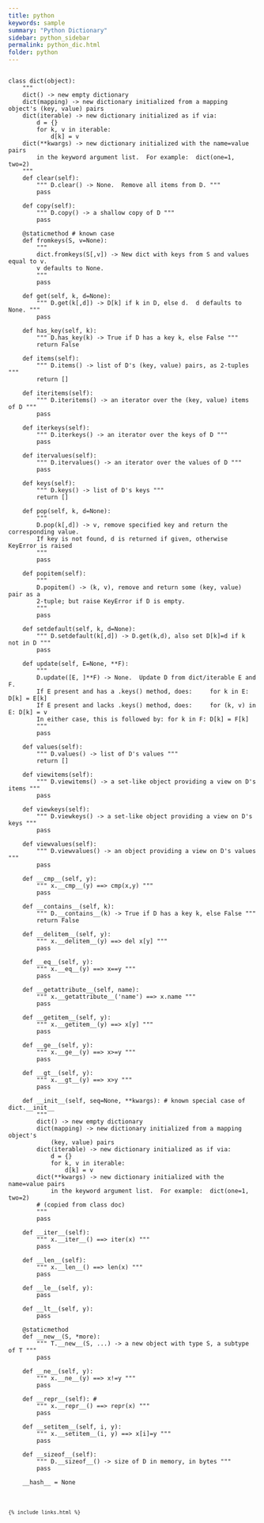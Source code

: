 ```yaml
---
title: python
keywords: sample
summary: "Python Dictionary"
sidebar: python_sidebar
permalink: python_dic.html
folder: python
---
```

<pre><code>
class dict(object):
    """
    dict() -> new empty dictionary
    dict(mapping) -> new dictionary initialized from a mapping object's (key, value) pairs
    dict(iterable) -> new dictionary initialized as if via:
        d = {}
        for k, v in iterable:
            d[k] = v
    dict(**kwargs) -> new dictionary initialized with the name=value pairs
        in the keyword argument list.  For example:  dict(one=1, two=2)
    """
    def clear(self): 
        """ D.clear() -> None.  Remove all items from D. """
        pass

    def copy(self): 
        """ D.copy() -> a shallow copy of D """
        pass

    @staticmethod # known case
    def fromkeys(S, v=None): 
        """
        dict.fromkeys(S[,v]) -> New dict with keys from S and values equal to v.
        v defaults to None.
        """
        pass

    def get(self, k, d=None): 
        """ D.get(k[,d]) -> D[k] if k in D, else d.  d defaults to None. """
        pass

    def has_key(self, k):
        """ D.has_key(k) -> True if D has a key k, else False """
        return False

    def items(self): 
        """ D.items() -> list of D's (key, value) pairs, as 2-tuples """
        return []

    def iteritems(self): 
        """ D.iteritems() -> an iterator over the (key, value) items of D """
        pass

    def iterkeys(self): 
        """ D.iterkeys() -> an iterator over the keys of D """
        pass

    def itervalues(self): 
        """ D.itervalues() -> an iterator over the values of D """
        pass

    def keys(self): 
        """ D.keys() -> list of D's keys """
        return []

    def pop(self, k, d=None):
        """
        D.pop(k[,d]) -> v, remove specified key and return the corresponding value.
        If key is not found, d is returned if given, otherwise KeyError is raised
        """
        pass

    def popitem(self): 
        """
        D.popitem() -> (k, v), remove and return some (key, value) pair as a
        2-tuple; but raise KeyError if D is empty.
        """
        pass

    def setdefault(self, k, d=None): 
        """ D.setdefault(k[,d]) -> D.get(k,d), also set D[k]=d if k not in D """
        pass

    def update(self, E=None, **F): 
        """
        D.update([E, ]**F) -> None.  Update D from dict/iterable E and F.
        If E present and has a .keys() method, does:     for k in E: D[k] = E[k]
        If E present and lacks .keys() method, does:     for (k, v) in E: D[k] = v
        In either case, this is followed by: for k in F: D[k] = F[k]
        """
        pass

    def values(self): 
        """ D.values() -> list of D's values """
        return []

    def viewitems(self): 
        """ D.viewitems() -> a set-like object providing a view on D's items """
        pass

    def viewkeys(self): 
        """ D.viewkeys() -> a set-like object providing a view on D's keys """
        pass

    def viewvalues(self): 
        """ D.viewvalues() -> an object providing a view on D's values """
        pass

    def __cmp__(self, y): 
        """ x.__cmp__(y) ==> cmp(x,y) """
        pass

    def __contains__(self, k): 
        """ D.__contains__(k) -> True if D has a key k, else False """
        return False

    def __delitem__(self, y): 
        """ x.__delitem__(y) ==> del x[y] """
        pass

    def __eq__(self, y): 
        """ x.__eq__(y) ==> x==y """
        pass

    def __getattribute__(self, name): 
        """ x.__getattribute__('name') ==> x.name """
        pass

    def __getitem__(self, y): 
        """ x.__getitem__(y) ==> x[y] """
        pass

    def __ge__(self, y):
        """ x.__ge__(y) ==> x>=y """
        pass

    def __gt__(self, y): 
        """ x.__gt__(y) ==> x>y """
        pass

    def __init__(self, seq=None, **kwargs): # known special case of dict.__init__
        """
        dict() -> new empty dictionary
        dict(mapping) -> new dictionary initialized from a mapping object's
            (key, value) pairs
        dict(iterable) -> new dictionary initialized as if via:
            d = {}
            for k, v in iterable:
                d[k] = v
        dict(**kwargs) -> new dictionary initialized with the name=value pairs
            in the keyword argument list.  For example:  dict(one=1, two=2)
        # (copied from class doc)
        """
        pass

    def __iter__(self): 
        """ x.__iter__() ==> iter(x) """
        pass

    def __len__(self): 
        """ x.__len__() ==> len(x) """
        pass

    def __le__(self, y): 
        pass

    def __lt__(self, y): 
        pass

    @staticmethod
    def __new__(S, *more):
        """ T.__new__(S, ...) -> a new object with type S, a subtype of T """
        pass

    def __ne__(self, y):
        """ x.__ne__(y) ==> x!=y """
        pass

    def __repr__(self): # 
        """ x.__repr__() ==> repr(x) """
        pass

    def __setitem__(self, i, y): 
        """ x.__setitem__(i, y) ==> x[i]=y """
        pass

    def __sizeof__(self): 
        """ D.__sizeof__() -> size of D in memory, in bytes """
        pass

    __hash__ = None
 <pre/><code/>

{% include links.html %}
